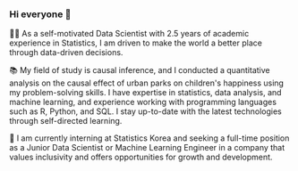 ### Hi everyone 👋

<!--
**KwonNayeon/KwonNayeon** is a ✨ _special_ ✨ repository because its `README.md` (this file) appears on your GitHub profile.

Here are some ideas to get you started:

- 🔭 I’m currently working on ...
- 🌱 I’m currently learning ...
- 👯 I’m looking to collaborate on ...
- 🤔 I’m looking for help with ...
- 💬 Ask me about ...
- 📫 How to reach me: ...
- 😄 Pronouns: ...
- ⚡ Fun fact: ...
-->

👩‍💻 As a self-motivated Data Scientist with 2.5 years of academic experience in Statistics, I am driven to make the world a better place through data-driven decisions.

📚 My field of study is causal inference, and I conducted a quantitative analysis on the causal effect of urban parks on children's happiness using my problem-solving skills. I have expertise in statistics, data analysis, and machine learning, and experience working with programming languages such as R, Python, and SQL. I stay up-to-date with the latest technologies through self-directed learning.
<!--
📈 I use GitHub to upload my 'Today I Learned' notes and machine learning projects, sharing my learning journey with others. I am passionate about uncovering insights hidden within data, and using that knowledge to solve real-life problems. I enjoy working on a variety of projects in my spare time and am constantly seeking new opportunities to learn and grow.
-->

🔎 I am currently interning at Statistics Korea and seeking a full-time position as a Junior Data Scientist or Machine Learning Engineer in a company that values inclusivity and offers opportunities for growth and development.
